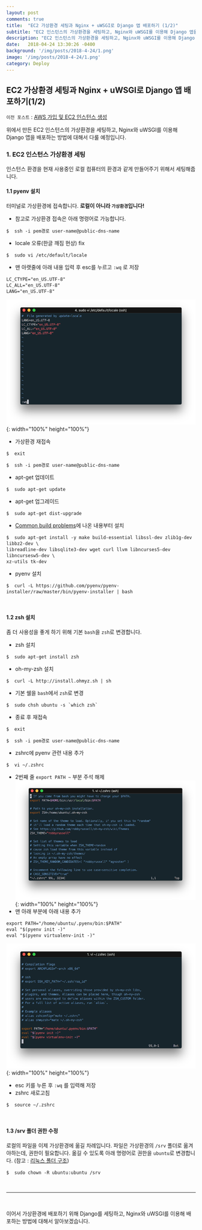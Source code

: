 ```yaml
---
layout: post
comments: true
title:  "EC2 가상환경 세팅과 Nginx + uWSGI로 Django 앱 배포하기 (1/2)"
subtitle: "EC2 인스턴스의 가상환경을 세팅하고, Nginx와 uWSGI를 이용해 Django 앱을 배포하는 방법에 대해서 다룹니다."
description: "EC2 인스턴스의 가상환경을 세팅하고, Nginx와 uWSGI를 이용해 Django 앱을 배포하는 방법에 대해서 다룹니다."
date:   2018-04-24 13:30:26 -0400
background: '/img/posts/2018-4-24/1.png'
image: '/img/posts/2018-4-24/1.png'
category: Deploy
---
```



## EC2 가상환경 세팅과 Nginx + uWSGI로 Django 앱 배포하기(1/2)
`이전 포스트` : [AWS 가입 및 EC2 인스턴스 생성](https://rainsound-k.github.io/2018/04/23/aws-signup-and-create-ec2.html)

위에서 만든 EC2 인스턴스의 가상환경을 세팅하고, Nginx와 uWSGI를 이용해 Django 앱을 배포하는 방법에 대해서 다룰 예정입니다.

### 1. EC2 인스턴스 가상환경 세팅
인스턴스 환경을 현재 사용중인 로컬 컴퓨터의 환경과 같게 만들어주기 위해서 세팅해줍니다.

#### 1.1 pyenv 설치
터미널로 가상환경에 접속합니다.   **로컬이 아니라 `가상환경`입니다!**

* 참고로 가상환경 접속은 아래 명령어로 가능합니다.
```shell
$  ssh -i pem경로 user-name@public-dns-name
```
* locale 오류(한글 깨짐 현상) fix
```shell
$  sudo vi /etc/default/locale
```
  * 맨 아랫줄에 아래 내용 입력 후 esc를 누르고 `:wq` 로 저장
  ```shell
  LC_CTYPE="en_US.UTF-8"
  LC_ALL="en_US.UTF-8"
  LANG="en_US.UTF-8"
  ```
  ![그림2](/img/posts/2018-4-24/2.png){: width="100%" height="100%"}
* 가상환경 재접속
```shell
$  exit
```
```shell
$  ssh -i pem경로 user-name@public-dns-name
```
* apt-get 업데이트
```shell
$  sudo apt-get update
```
* apt-get 업그레이드
```shell
$  sudo apt-get dist-upgrade
```
* [Common build problems](https://github.com/pyenv/pyenv/wiki/Common-build-problems)에 나온 내용부터 설치
```shell
$  sudo apt-get install -y make build-essential libssl-dev zlib1g-dev libbz2-dev \
libreadline-dev libsqlite3-dev wget curl llvm libncurses5-dev libncursesw5-dev \
xz-utils tk-dev
```
* pyenv 설치
```shell
$  curl -L https://github.com/pyenv/pyenv-installer/raw/master/bin/pyenv-installer | bash
```
<br>

#### 1.2 zsh 설치
좀 더 사용성을 좋게 하기 위해 기본 `bash`을 `zsh`로 변경합니다.

* zsh 설치
```shell
$  sudo apt-get install zsh
```
* oh-my-zsh 설치
```shell
$  curl -L http://install.ohmyz.sh | sh
```
* 기본 쉘을 `bash`에서 `zsh`로 변경
```shell
$  sudo chsh ubuntu -s `which zsh`
```
* 종료 후 재접속
```shell
$  exit
```
```shell
$  ssh -i pem경로 user-name@public-dns-name
```
* zshrc에 pyenv 관련 내용 추가
```shell
$  vi ~/.zshrc
```
  * 2번째 줄 `export PATH ~` 부분 주석 해제
  ![그림3](/img/posts/2018-4-24/3.png){: width="100%" height="100%"}
  * 맨 아래 부분에 아래 내용 추가
  ```shell
  export PATH="/home/ubuntu/.pyenv/bin:$PATH"
  eval "$(pyenv init -)"
  eval "$(pyenv virtualenv-init -)"
  ```
  ![그림4](/img/posts/2018-4-24/4.png){: width="100%" height="100%"}
  * esc 키를 누른 후 `:wq` 를 입력해 저장
  * zshrc 새로고침
  ```shell
  $  source ~/.zshrc
  ```  
<br>

#### 1.3 /srv 폴더 권한 수정
로컬의 파일을 이제 가상환경에 옮길 차례입니다. 파일은 가상환경의 `/srv` 폴더로 옮겨야하는데, 권한이 필요합니다. 옮길 수 있도록 아래 명령어로 권한을 `ubuntu`로 변경합니다. (참고 : [리눅스 폴더 구조](https://ko.wikipedia.org/wiki/%ED%8C%8C%EC%9D%BC%EC%8B%9C%EC%8A%A4%ED%85%9C_%EA%B3%84%EC%B8%B5%EA%B5%AC%EC%A1%B0_%ED%91%9C%EC%A4%80))
```shell
$  sudo chown -R ubuntu:ubuntu /srv
```
<br>

---------------------------------------------------------------------------------------
<br>

이어서 가상환경에 배포하기 위해 Django를 세팅하고, Nginx와 uWSGI를 이용해 배포하는 방법에 대해서 알아보겠습니다.

<br>
